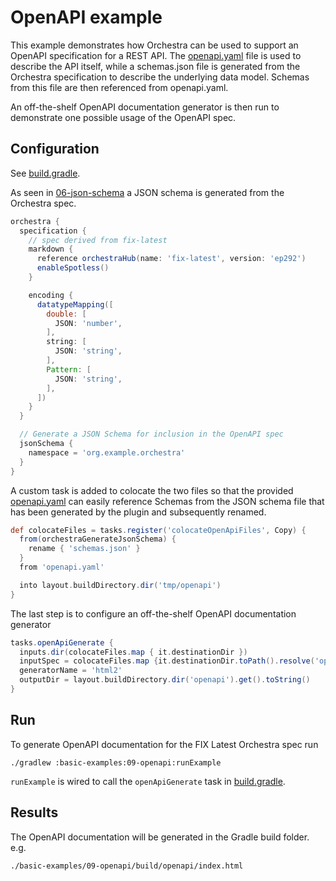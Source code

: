 # OpenAPI example

This example demonstrates how Orchestra can be used to support an OpenAPI specification for a REST API. The
[openapi.yaml](./openapi.yaml) file is used to describe the API itself, while a schemas.json file is generated from the Orchestra
specification to describe the underlying data model. Schemas from this file are then referenced from openapi.yaml.

An off-the-shelf OpenAPI documentation generator is then run to demonstrate one possible usage of the OpenAPI spec.

## Configuration

See [build.gradle](./build.gradle).

As seen in [06-json-schema](../06-json-schema) a JSON schema is generated from the Orchestra spec.

```groovy
orchestra {
  specification {
    // spec derived from fix-latest
    markdown {
      reference orchestraHub(name: 'fix-latest', version: 'ep292')
      enableSpotless()
    }

    encoding {
      datatypeMapping([
        double: [
          JSON: 'number',
        ],
        string: [
          JSON: 'string',
        ],
        Pattern: [
          JSON: 'string',
        ],
      ])
    }
  }

  // Generate a JSON Schema for inclusion in the OpenAPI spec
  jsonSchema {
    namespace = 'org.example.orchestra'
  }
}
```
A custom task is added to colocate the two files so that the provided [openapi.yaml](./openapi.yaml) can easily reference
Schemas from the JSON schema file that has been generated by the plugin and subsequently renamed.

```groovy
def colocateFiles = tasks.register('colocateOpenApiFiles', Copy) {
  from(orchestraGenerateJsonSchema) {
    rename { 'schemas.json' }
  }
  from 'openapi.yaml'

  into layout.buildDirectory.dir('tmp/openapi')
}
```
The last step is to configure an off-the-shelf OpenAPI documentation generator

```groovy
tasks.openApiGenerate {
  inputs.dir(colocateFiles.map { it.destinationDir })
  inputSpec = colocateFiles.map {it.destinationDir.toPath().resolve('openapi.yaml').toString() }
  generatorName = 'html2'
  outputDir = layout.buildDirectory.dir('openapi').get().toString()
}

```

## Run

To generate OpenAPI documentation for the FIX Latest Orchestra spec run

```
./gradlew :basic-examples:09-openapi:runExample
```
`runExample` is wired to call the `openApiGenerate` task in [build.gradle](./build.gradle).

## Results

The OpenAPI documentation will be generated in the Gradle build folder. e.g.

```
./basic-examples/09-openapi/build/openapi/index.html
```

